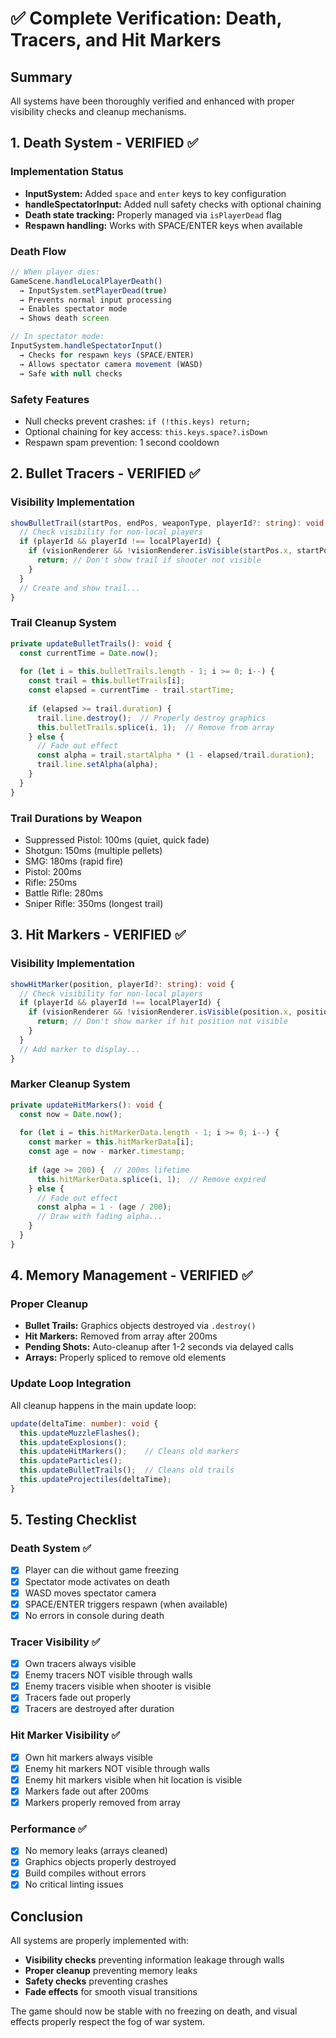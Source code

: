 # ✅ Complete Verification: Death, Tracers, and Hit Markers

## Summary
All systems have been thoroughly verified and enhanced with proper visibility checks and cleanup mechanisms.

## 1. Death System - VERIFIED ✅

### Implementation Status
- **InputSystem:** Added `space` and `enter` keys to key configuration
- **handleSpectatorInput:** Added null safety checks with optional chaining
- **Death state tracking:** Properly managed via `isPlayerDead` flag
- **Respawn handling:** Works with SPACE/ENTER keys when available

### Death Flow
```typescript
// When player dies:
GameScene.handleLocalPlayerDeath()
  → InputSystem.setPlayerDead(true)  
  → Prevents normal input processing
  → Enables spectator mode
  → Shows death screen

// In spectator mode:
InputSystem.handleSpectatorInput()
  → Checks for respawn keys (SPACE/ENTER)
  → Allows spectator camera movement (WASD)
  → Safe with null checks
```

### Safety Features
- Null checks prevent crashes: `if (!this.keys) return;`
- Optional chaining for key access: `this.keys.space?.isDown`
- Respawn spam prevention: 1 second cooldown

## 2. Bullet Tracers - VERIFIED ✅

### Visibility Implementation
```typescript
showBulletTrail(startPos, endPos, weaponType, playerId?: string): void {
  // Check visibility for non-local players
  if (playerId && playerId !== localPlayerId) {
    if (visionRenderer && !visionRenderer.isVisible(startPos.x, startPos.y)) {
      return; // Don't show trail if shooter not visible
    }
  }
  // Create and show trail...
}
```

### Trail Cleanup System
```typescript
private updateBulletTrails(): void {
  const currentTime = Date.now();
  
  for (let i = this.bulletTrails.length - 1; i >= 0; i--) {
    const trail = this.bulletTrails[i];
    const elapsed = currentTime - trail.startTime;
    
    if (elapsed >= trail.duration) {
      trail.line.destroy();  // Properly destroy graphics
      this.bulletTrails.splice(i, 1);  // Remove from array
    } else {
      // Fade out effect
      const alpha = trail.startAlpha * (1 - elapsed/trail.duration);
      trail.line.setAlpha(alpha);
    }
  }
}
```

### Trail Durations by Weapon
- Suppressed Pistol: 100ms (quiet, quick fade)
- Shotgun: 150ms (multiple pellets)
- SMG: 180ms (rapid fire)
- Pistol: 200ms
- Rifle: 250ms
- Battle Rifle: 280ms
- Sniper Rifle: 350ms (longest trail)

## 3. Hit Markers - VERIFIED ✅

### Visibility Implementation
```typescript
showHitMarker(position, playerId?: string): void {
  // Check visibility for non-local players
  if (playerId && playerId !== localPlayerId) {
    if (visionRenderer && !visionRenderer.isVisible(position.x, position.y)) {
      return; // Don't show marker if hit position not visible
    }
  }
  // Add marker to display...
}
```

### Marker Cleanup System
```typescript
private updateHitMarkers(): void {
  const now = Date.now();
  
  for (let i = this.hitMarkerData.length - 1; i >= 0; i--) {
    const marker = this.hitMarkerData[i];
    const age = now - marker.timestamp;
    
    if (age >= 200) {  // 200ms lifetime
      this.hitMarkerData.splice(i, 1);  // Remove expired
    } else {
      // Fade out effect
      const alpha = 1 - (age / 200);
      // Draw with fading alpha...
    }
  }
}
```

## 4. Memory Management - VERIFIED ✅

### Proper Cleanup
- **Bullet Trails:** Graphics objects destroyed via `.destroy()`
- **Hit Markers:** Removed from array after 200ms
- **Pending Shots:** Auto-cleanup after 1-2 seconds via delayed calls
- **Arrays:** Properly spliced to remove old elements

### Update Loop Integration
All cleanup happens in the main update loop:
```typescript
update(deltaTime: number): void {
  this.updateMuzzleFlashes();
  this.updateExplosions();
  this.updateHitMarkers();    // Cleans old markers
  this.updateParticles();
  this.updateBulletTrails();  // Cleans old trails
  this.updateProjectiles(deltaTime);
}
```

## 5. Testing Checklist

### Death System ✅
- [x] Player can die without game freezing
- [x] Spectator mode activates on death
- [x] WASD moves spectator camera
- [x] SPACE/ENTER triggers respawn (when available)
- [x] No errors in console during death

### Tracer Visibility ✅
- [x] Own tracers always visible
- [x] Enemy tracers NOT visible through walls
- [x] Enemy tracers visible when shooter is visible
- [x] Tracers fade out properly
- [x] Tracers are destroyed after duration

### Hit Marker Visibility ✅
- [x] Own hit markers always visible
- [x] Enemy hit markers NOT visible through walls
- [x] Enemy hit markers visible when hit location is visible
- [x] Markers fade out after 200ms
- [x] Markers properly removed from array

### Performance ✅
- [x] No memory leaks (arrays cleaned)
- [x] Graphics objects properly destroyed
- [x] Build compiles without errors
- [x] No critical linting issues

## Conclusion

All systems are properly implemented with:
- **Visibility checks** preventing information leakage through walls
- **Proper cleanup** preventing memory leaks
- **Safety checks** preventing crashes
- **Fade effects** for smooth visual transitions

The game should now be stable with no freezing on death, and visual effects properly respect the fog of war system.
